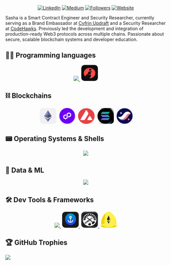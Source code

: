 [linkedIn-shield]: https://img.shields.io/badge/LinkedIn-881-white.svg?style=social&logo=linkedin
[linkedin-url]: https://www.linkedin.com/in/sflores369/
[medium-shield]: https://img.shields.io/badge/Medium-10-white.svg?style=social&logo=medium
[medium-url]: https://medium.com/@sahaflores
[followers-shield]: https://img.shields.io/github/followers/SashaFlores
[followers-url]: https://github.com/SashaFlores?tab=followers
[website-shield]: https://img.shields.io/badge/website-up-white.svg?style=social&logo=website
[website-url]: https://www.sashaflores.xyz

<div align="center">

[![LinkedIn][linkedIn-shield]][linkedin-url]
[![Medium][medium-shield]][medium-url]
[![Followers][followers-shield]][followers-url]
[![Website][website-shield]][website-url]

</div>


Sasha is a Smart Contract Engineer and Security Researcher, currently serving as a Brand Embassador at [Cyfrin Updraft](https://www.linkedin.com/school/cyfrin-updraft/) and a Security Researcher at [CodeHawks](https://www.linkedin.com/company/cyfrin-codehawks/). Previously led the development and integration of production-ready Web3 protocols across multiple chains. Passionate about secure, scalable blockchain systems and developer education.
    
## 👨‍💻 Programming languages
<p align="center">
    <a href="https://skillicons.dev">
        <img src="https://skillicons.dev/icons?i=solidity,go,js,rust,ts,python&theme=light">
        <img src="./images/cairo2.png" width="52" height="50" style="border-radius: 10px; margin-left: 4px;" />
    </a>
</p>

## ⛓️ Blockchains 
<!-- Define one style to reuse -->
<p align="center">
    <a>
        <img src="./images/ethereum.png" width="52" height="50" style="border-radius: 10px; margin-left: 4px;" />
    </a>
    <a>
        <img src="./images/polygon_more_rounded.png" width="52" height="50" style="border-radius: 10px; margin-left: 4px;" />
    </a>
    <a>
        <img src="./images/avalanche.png" width="52" height="50" style="border-radius: 10px; margin-left: 4px;" />
    </a>
    <a>
        <img src="./images/solana.png" width="52" height="50" style="border-radius: 10px; margin-left: 4px;" />
    </a>
    <a>
        <img src="./images/starknet.png" width="52" height="50" style="border-radius: 10px; margin-left: 4px;" />
    </a>
</p>


## 📟 Operating Systems & Shells
<p align="center">
    <a href="https://skillicons.dev">
        <img src="https://skillicons.dev/icons?i=windows,linux,ubuntu,powershell,bash&theme=light">
    </a>
</p>

## 🤖 Data & ML
<p align="center">
    <a href="https://skillicons.dev">
        <img src="https://skillicons.dev/icons?i=matlab,mongodb,pycharm,sklearn,tensorflow,anaconda&theme=light">
    </a>
</p>

## 🛠️ Dev Tools & Frameworks
<p align="center">
    <a href="https://skillicons.dev">
        <img src="https://skillicons.dev/icons?i=git,gitlab,github,figma,ipfs,md,netlify,nodejs,yarn,postman,npm&theme=light">
        <img src="./images/anchor.png" style="width:52px; height:50px; border-radius:10px; margin-left:4px;" />
        <img src="./images/foundry.png" style="width:52px; height:50px; border-radius:10px; margin-left:4px;" />
        <img src="./images/hardhat.png" style="width:52px; height:50px; border-radius:10px; margin-left:4px;" />
    </a>
</p>
    


## 🏆 GitHub Trophies
![](https://github-profile-trophy.vercel.app/?username=SashaFlores&theme=tokyonight&no-frame=false&no-bg=false&margin-w=4)




<!-- ## 💻 Tech Stack
<p align="center">
  <a href="https://skillicons.dev">
    <img src="https://skillicons.dev/icons?i=git,gitlab,anaconda,discord,docker,figma,go,ipfs,js,linux,md,matlab,mongodb,netlify,nodejs,npm,powershell,pycharm,rust,sklearn,solidity,tensorflow,ts,ubuntu,yarn,python,postman,windows,bash,github&theme=light" />
  </a>
</p> -->


<!-- <img src="https://komarev.com/ghpvc/?username=sasha-flores" alt="https://github.com/ileriayo" /> -->
<!--
![](https://github-readme-stats.vercel.app/api?username=sashaflores&theme=radical&hide_border=false&include_all_commits=false&count_private=false)<br/>
![](https://github-readme-streak-stats.herokuapp.com/?user=sashaflores&theme=radical&hide_border=false)<br/>
![](https://github-readme-stats.vercel.app/api/top-langs/?username=sashaflores&theme=radical&hide_border=false&include_all_commits=false&count_private=false&layout=compact) -->


